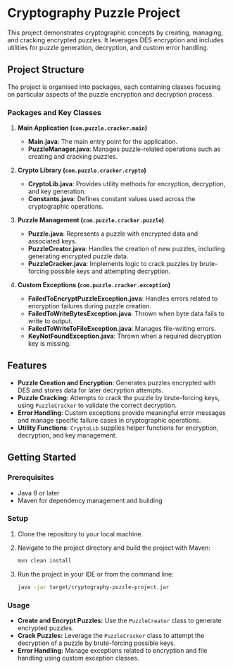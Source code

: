 # Cryptography Puzzle Project

This project demonstrates cryptographic concepts by creating, managing, and cracking encrypted puzzles. It leverages DES encryption and includes utilities for puzzle generation, decryption, and custom error handling.

## Project Structure

The project is organised into packages, each containing classes focusing on particular aspects of the puzzle encryption and decryption process.

### Packages and Key Classes

1. **Main Application (`com.puzzle.cracker.main`)**
    - **Main.java**: The main entry point for the application.
    - **PuzzleManager.java**: Manages puzzle-related operations such as creating and cracking puzzles.

2. **Crypto Library (`com.puzzle.cracker.crypto`)**
    - **CryptoLib.java**: Provides utility methods for encryption, decryption, and key generation.
    - **Constants.java**: Defines constant values used across the cryptographic operations.

3. **Puzzle Management (`com.puzzle.cracker.puzzle`)**
    - **Puzzle.java**: Represents a puzzle with encrypted data and associated keys.
    - **PuzzleCreator.java**: Handles the creation of new puzzles, including generating encrypted puzzle data.
    - **PuzzleCracker.java**: Implements logic to crack puzzles by brute-forcing possible keys and attempting decryption.

4. **Custom Exceptions (`com.puzzle.cracker.exception`)**
    - **FailedToEncryptPuzzleException.java**: Handles errors related to encryption failures during puzzle creation.
    - **FailedToWriteBytesException.java**: Thrown when byte data fails to write to output.
    - **FailedToWriteToFileException.java**: Manages file-writing errors.
    - **KeyNotFoundException.java**: Thrown when a required decryption key is missing.

## Features

- **Puzzle Creation and Encryption**: Generates puzzles encrypted with DES and stores data for later decryption attempts.
- **Puzzle Cracking**: Attempts to crack the puzzle by brute-forcing keys, using `PuzzleCracker` to validate the correct decryption.
- **Error Handling**: Custom exceptions provide meaningful error messages and manage specific failure cases in cryptographic operations.
- **Utility Functions**: `CryptoLib` supplies helper functions for encryption, decryption, and key management.

## Getting Started

### Prerequisites

- Java 8 or later
- Maven for dependency management and building

### Setup

1. Clone the repository to your local machine.
2. Navigate to the project directory and build the project with Maven:

   ```bash
   mvn clean install
    ```
3. Run the project in your IDE or from the command line:

   ```bash
   java -jar target/cryptography-puzzle-project.jar
   ```
### Usage

- **Create and Encrypt Puzzles:** Use the `PuzzleCreator` class to generate encrypted puzzles.
- **Crack Puzzles:** Leverage the `PuzzleCracker` class to attempt the decryption of a puzzle by brute-forcing possible keys.
- **Error Handling:** Manage exceptions related to encryption and file handling using custom exception classes.

